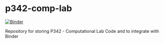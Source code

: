 # p342-comp-lab
[![Binder](https://mybinder.org/badge_logo.svg)](https://mybinder.org/v2/gh/JeS24/p342-comp-lab/master)

Repository for storing P342 - Computational Lab Code and to integrate with Binder
